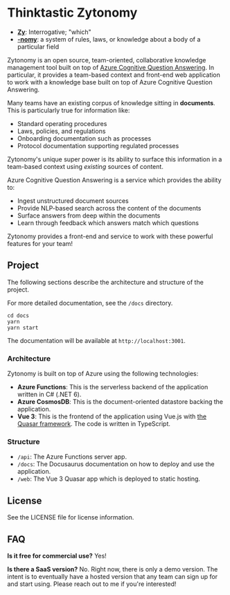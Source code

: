 # Thinktastic Zytonomy

- **[Zy](https://en.wiktionary.org/wiki/zy)**: Interrogative; "which"
- **[-nomy](https://en.wiktionary.org/wiki/-nomy#English)**: a system of rules, laws, or knowledge about a body of a particular field

Zytonomy is an open source, team-oriented, collaborative knowledge management tool built on top of [Azure Cognitive Question Answering](https://azure.microsoft.com/en-us/services/cognitive-services/question-answering/).  In particular, it provides a team-based context and front-end web application to work with a knowledge base built on top of Azure Cognitive Question Answering.

Many teams have an existing corpus of knowledge sitting in **documents**.  This is particularly true for information like:

- Standard operating procedures
- Laws, policies, and regulations
- Onboarding documentation such as processes
- Protocol documentation supporting regulated processes

Zytonomy's unique super power is its ability to surface this information in a team-based context using *existing* sources of content.

Azure Cognitive Question Answering is a service which provides the ability to:

- Ingest unstructured document sources
- Provide NLP-based search across the content of the documents
- Surface answers from deep within the documents
- Learn through feedback which answers match which questions

Zytonomy provides a front-end and service to work with these powerful features for your team!

## Project

The following sections describe the architecture and structure of the project.

For more detailed documentation, see the `/docs` directory.

```
cd docs
yarn
yarn start
```

The documentation will be available at `http://localhost:3001`.

### Architecture

Zytonomy is built on top of Azure using the following technologies:

- **Azure Functions**: This is the serverless backend of the application written in C# (.NET 6).
- **Azure CosmosDB**: This is the document-oriented datastore backing the application.
- **Vue 3**: This is the frontend of the application using Vue.js with [the Quasar framework](https://quasar.dev/).  The code is written in TypeScript.

### Structure

- `/api`: The Azure Functions server app.
- `/docs`: The Docusaurus documentation on how to deploy and use the application.
- `/web`: The Vue 3 Quasar app which is deployed to static hosting.

## License

See the LICENSE file for license information.

## FAQ

**Is it free for commercial use?**
Yes!

**Is there a SaaS version?**
No.  Right now, there is only a demo version.  The intent is to eventually have a hosted version that any team can sign up for and start using.  Please reach out to me if you're interested!